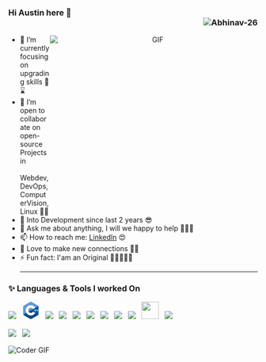 ### Hi Austin here 👋 <div  align="right"> <img src="https://komarev.com/ghpvc/?username=Abhinav-26&color=green" alt="Abhinav-26"/> </div>
<center><img align="right" alt="GIF" width="420" height="360" src="https://www.activebittechnologies.com/img/abt/wed-development.gif" /></center>

- 🔭 I’m currently focusing on upgrading skills 👨⌛️
- 👯 I’m open to collaborate on open-source Projects in <br>&nbsp;&nbsp;&nbsp;&nbsp;&nbsp; Webdev, DevOps, ComputerVision, Linux 🤗🥰
- 🤔 Into Development since last 2 years 😎
- 💬 Ask me about anything, I will we happy to help 👦🏻🥰
- 📫 How to reach me: <a href="https://www.linkedin.com/in/austin-tp/">LinkedIn</a> 😍
- 🤗 Love to make new connections 👫🐥
- ⚡ Fun fact: I'am an Original 🐺🧛🏻‍♂️🔥 <hr/>

### ✨ Languages & Tools I worked On
<code><img height="35" src="https://img.icons8.com/color/48/000000/python.png"/></code>&nbsp;&nbsp;
<code><img height="35" src="https://raw.githubusercontent.com/github/explore/80688e429a7d4ef2fca1e82350fe8e3517d3494d/topics/cpp/cpp.png"></code>&nbsp;&nbsp;
<code><img height="35" src="https://upload.wikimedia.org/wikipedia/commons/thumb/e/e0/Git-logo.svg/1280px-Git-logo.svg.png"/></code>&nbsp;&nbsp;
<code><img height="35" src="https://qph.fs.quoracdn.net/main-qimg-748316a749bdb46f5cdbe02e976e5500.webp"></code>&nbsp;&nbsp;
<code><img height="35" src="https://upload.wikimedia.org/wikipedia/commons/thumb/a/ae/Keras_logo.svg/1200px-Keras_logo.svg.png"></code>&nbsp;&nbsp;
<code><img height="35" src="https://149366088.v2.pressablecdn.com/wp-content/uploads/2016/09/terminal-icon.png"></code>&nbsp;&nbsp;
<code><img height="40" src="https://www.cyberark.com/wp-content/uploads/2018/09/jenkins-e1537966865729.png"></code>&nbsp;&nbsp;
<code><img height="35" src="https://www.docker.com/sites/default/files/d8/2019-07/horizontal-logo-monochromatic-white.png"/></code>&nbsp;&nbsp;
<code><img height="35" src="https://img.icons8.com/cute-clipart/50/000000/linux-client.png"/></code>&nbsp;&nbsp;
<code><img height="35" width="35" src="https://upload.wikimedia.org/wikipedia/commons/thumb/3/39/Kubernetes_logo_without_workmark.svg/1200px-Kubernetes_logo_without_workmark.svg.png"/></code>&nbsp;&nbsp;
<code><img height="35" src="https://static.djangoproject.com/img/logos/django-logo-negative.png"></code><br><br>
<code><img height="35" src="https://image.pngaaa.com/145/98145-small.png"/></code>&nbsp;&nbsp;
<code><img height="35" src="https://media-exp1.licdn.com/dms/image/C4E0BAQEA3yREH_BPrw/company-logo_200_200/0/1595432417222?e=2159024400&v=beta&t=u6wA4o7mHaNVS7FPJV0o83sV6VLoY-AnERINxsksAFU"/></code><br>

<img align="center" src="https://media.giphy.com/media/SWoSkN6DxTszqIKEqv/giphy.gif" alt="Coder GIF" width="500" height="400" />

[twitter]: https://twitter.com/austin_titty?s=08
[instagram]: https://www.instagram.com/atp.here/
[linkedin]: hhttps://www.linkedin.com/in/austin-titty-philip-160866172/
[whatsapp]: https://wa.me/+918590285639
